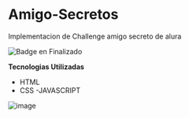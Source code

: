 # Amigo-Secretos

Implementacion de Challenge amigo secreto de alura

![Badge en Finalizado](https://img.shields.io/badge/STATUS-EN%20FINALIZADO-green)

<b>Tecnologias Utilizadas</b>
  - HTML
  - CSS
  -JAVASCRIPT

![image](https://github.com/user-attachments/assets/7e664c63-4bb1-406d-a435-a386ba928360)
